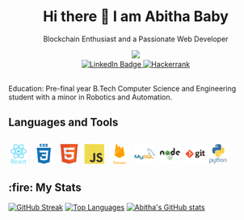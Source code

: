 <h1 align="center"> Hi there 👋 I am Abitha Baby </h1>
<p align="center">Blockchain Enthusiast and a Passionate Web Developer</p>
<div id="header" align="center">
  <img src="https://i.giphy.com/media/v1.Y2lkPTc5MGI3NjExOHl4dnU2bnF3YTZzZWxib3dyajlyNDc1YXE1bjRrOTh3dWk3eWQ2YyZlcD12MV9pbnRlcm5hbF9naWZfYnlfaWQmY3Q9cw/paTz7UZbPfTZFRYnnB/giphy.gif" height=200/>
</div>
<div id="badges" align="center">
  <a href="https://www.linkedin.com/in/abitha-baby">
    <img src="https://img.shields.io/badge/LinkedIn-blue?style=for-the-badge&logo=linkedin&logoColor=white" alt="LinkedIn Badge"/>
  </a>
  <a href="https://www.hackerrank.com/abithababy020">
    <img src="https://img.shields.io/badge/Hackerrank-darkgreen?style=for-the-badge&logo=twitter&logoColor=white" alt="Hackerrank"/>
  </a>
</div>
<img src="https://komarev.com/ghpvc/?username=your-abitha0020&style=flat-square&color=blue" alt=""/>

<p>Education: Pre-final year B.Tech Computer Science and Engineering student with a minor in Robotics and Automation.</p>
<h2>  Languages and Tools <h2>
<div>
  <img src="https://github.com/devicons/devicon/blob/master/icons/react/react-original-wordmark.svg" title="React" alt="React" width="40" height="40"/>&nbsp;
  <img src="https://github.com/devicons/devicon/blob/master/icons/css3/css3-plain-wordmark.svg"  title="CSS3" alt="CSS" width="40" height="40"/>&nbsp;
  <img src="https://github.com/devicons/devicon/blob/master/icons/html5/html5-original.svg" title="HTML5" alt="HTML" width="40" height="40"/>&nbsp;
  <img src="https://github.com/devicons/devicon/blob/master/icons/javascript/javascript-original.svg" title="JavaScript" alt="JavaScript" width="40" height="40"/>&nbsp;
  <img src="https://github.com/devicons/devicon/blob/master/icons/firebase/firebase-plain-wordmark.svg" title="Firebase" alt="Firebase" width="40" height="40"/>&nbsp;
  <img src="https://github.com/devicons/devicon/blob/master/icons/mysql/mysql-original-wordmark.svg" title="MySQL"  alt="MySQL" width="40" height="40"/>&nbsp;
  <img src="https://github.com/devicons/devicon/blob/master/icons/nodejs/nodejs-original-wordmark.svg" title="NodeJS" alt="NodeJS" width="40" height="40"/>&nbsp;
  <img src="https://github.com/devicons/devicon/blob/master/icons/git/git-original-wordmark.svg" title="Git" **alt="Git" width="40" height="40"/>
  <img src="https://github.com/devicons/devicon/blob/master/icons/python/python-original-wordmark.svg" title="Java" alt="Java" width="40" height="40"/>&nbsp;
</div>
<h2> :fire: My Stats </h2>
<a href="https://git.io/streak-stats"><img src="https://github-readme-streak-stats.herokuapp.com?user=abitha0020&cache_buster=TIMESTAMP" alt="GitHub Streak" /></a>
<a href="https://git.io/streak-stats"><img src="https://github-readme-stats.vercel.app/api/top-langs/?username=abitha0020&cache_buster=TIMESTAMP&layout=compact&size_weight=0.5&count_weight=0.5" alt="Top Languages"></a>
<a href="https://git.io/streak-stats"><img src="https://github-readme-stats.vercel.app/api?username=abitha0020&cache_buster=TIMESTAMP" alt="Abitha's GitHub stats"></a>

